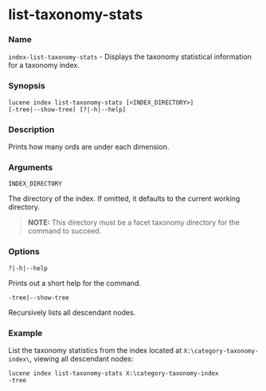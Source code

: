# list-taxonomy-stats

### Name

`index-list-taxonomy-stats` - Displays the taxonomy statistical information for a taxonomy index.

### Synopsis

<code>lucene index list-taxonomy-stats [<INDEX_DIRECTORY>] [-tree|--show-tree] [?|-h|--help]</code>

### Description

Prints how many ords are under each dimension.

### Arguments

`INDEX_DIRECTORY`

The directory of the index. If omitted, it defaults to the current working directory.

> **NOTE:** This directory must be a facet taxonomy directory for the command to succeed.

### Options

`?|-h|--help`

Prints out a short help for the command.

`-tree|--show-tree`

Recursively lists all descendant nodes.

### Example

List the taxonomy statistics from the index located at `X:\category-taxonomy-index\`, viewing all descendant nodes:

<code>lucene index list-taxonomy-stats X:\category-taxonomy-index -tree</code>

